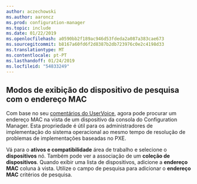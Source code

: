 ```yaml
---
author: aczechowski
ms.author: aaroncz
ms.prod: configuration-manager
ms.topic: include
ms.date: 01/22/2019
ms.openlocfilehash: a0590bb2f189ac946d53fdeda2a087a383cae673
ms.sourcegitcommit: b8167a60fd6f2d8387b2db723976c0e2c4198d33
ms.translationtype: MT
ms.contentlocale: pt-PT
ms.lasthandoff: 01/24/2019
ms.locfileid: "54833249"
---
```

## <a name="bkmk_mac"></a> Modos de exibição do dispositivo de pesquisa com o endereço MAC
<!--3600878-->

Com base no seu [comentários do UserVoice](https://configurationmanager.uservoice.com/forums/300492-ideas/suggestions/14765880-console-device-view-should-allow-search-filter-by), agora pode procurar um endereço MAC na vista de um dispositivo da consola do Configuration Manager. Esta propriedade é útil para os administradores de implementação do sistema operacional ao mesmo tempo de resolução de problemas de implementações baseadas no PXE.

Vá para o **ativos e compatibilidade** área de trabalho e selecione o **dispositivos** nó. Também pode ver a associação de um **coleção de dispositivos**. Quando exibir uma lista de dispositivos, adicione a **endereço MAC** coluna à vista. Utilize o campo de pesquisa para adicionar o **endereço MAC** critérios de pesquisa. 

